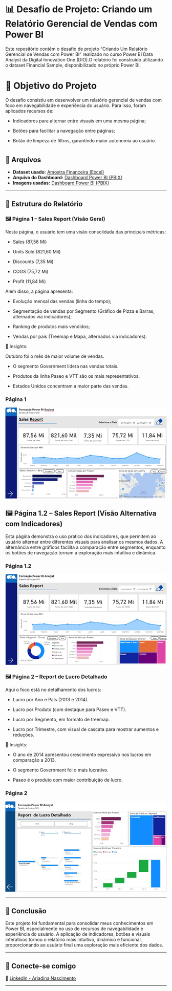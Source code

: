 # 📊 Desafio de Projeto: Criando um Relatório Gerencial de Vendas com Power BI

Este repositório contém o desafio de projeto “Criando Um Relatório Gerencial de Vendas com Power BI” realizado no curso Power BI Data Analyst da Digital Innovation One (DIO).O relatório foi construído utilizando o dataset Financial Sample, disponibilizado no próprio Power BI.

# 🎯 Objetivo do Projeto

O desafio consistiu em desenvolver um relatório gerencial de vendas com foco em navegabilidade e experiência do usuário. Para isso, foram aplicados recursos de:

- Indicadores para alternar entre visuais em uma mesma página;

- Botões para facilitar a navegação entre páginas;

- Botão de limpeza de filtros, garantindo maior autonomia ao usuário.

#
## 📁 Arquivos

* **Dataset usado:** [Amostra Financeira (Excel)](Arquivos/Financial%20Sample.xlsx)
* **Arquivo do Dashboard:** [Dashboard Power BI (PBIX)](Arquivos/dashboard_datasetsample_pbi.pbix)
* **Imagens usadas:** [Dashboard Power BI (PBIX)](Arquivos/dashboard_datasetsample_pbi.pbix)


---

## 📝 Estrutura do Relatório  

### 🖼️ Página 1 – Sales Report (Visão Geral)

Nesta página, o usuário tem uma visão consolidada das principais métricas:

- Sales (87,56 Mi)

- Units Sold (821,60 Mil)

- Discounts (7,35 Mi)

- COGS (75,72 Mi)

- Profit (11,84 Mi)

Além disso, a página apresenta:

- Evolução mensal das vendas (linha do tempo);

- Segmentação de vendas por Segmento (Gráfico de Pizza e Barras, alternados via indicadores);

- Ranking de produtos mais vendidos;

- Vendas por país (Treemap e Mapa, alternados via indicadores).

📌 Insights:

Outubro foi o mês de maior volume de vendas.

- O segmento Government lidera nas vendas totais.

- Produtos da linha Paseo e VTT são os mais representativos.

- Estados Unidos concentram a maior parte das vendas.

### Página 1  
![Visão 1](Arquivos/pagina1.jpg) 

## 🖼️ Página 1.2 – Sales Report (Visão Alternativa com Indicadores)

Esta página demonstra o uso prático dos indicadores, que permitem ao usuário alternar entre diferentes visuais para analisar os mesmos dados. A alternância entre gráficos facilita a comparação entre segmentos, enquanto os botões de navegação tornam a exploração mais intuitiva e dinâmica.

### Página 1.2 
![Visão 1.2](Arquivos/pagina1.2.jpg) 

### 🖼️ Página 2 – Report de Lucro Detalhado

Aqui o foco está no detalhamento dos lucros:

- Lucro por Ano e País (2013 e 2014).

- Lucro por Produto (com destaque para Paseo e VTT).

- Lucro por Segmento, em formato de treemap.

- Lucro por Trimestre, com visual de cascata para mostrar aumentos e reduções.

📌 Insights:

- O ano de 2014 apresentou crescimento expressivo nos lucros em comparação a 2013.

- O segmento Government foi o mais lucrativo.

- Paseo é o produto com maior contribuição de lucro.

### Página 2
![Visão 1.2](Arquivos/pagina2.jpg) 

---

## 🚀 Conclusão

Este projeto foi fundamental para consolidar meus conhecimentos em Power BI, especialmente no uso de recursos de navegabilidade e experiência do usuário.
A aplicação de indicadores, botões e visuais interativos tornou o relatório mais intuitivo, dinâmico e funcional, proporcionando ao usuário final uma exploração mais eficiente dos dados.


---

## 🔗 Conecte-se comigo  
📌 [LinkedIn - Ariadina Nascimento](https://www.linkedin.com/in/ariadinaanascimento)  

---
